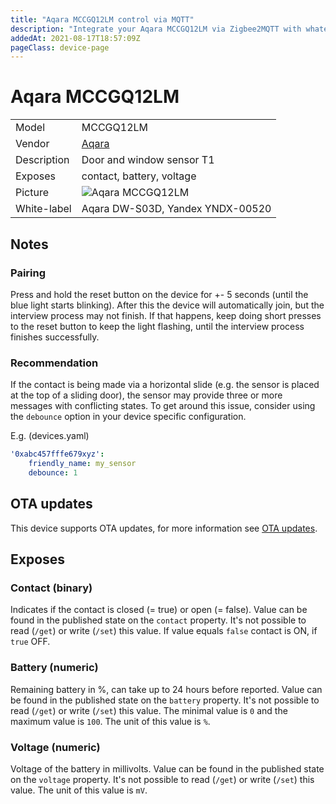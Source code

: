 ```yaml
---
title: "Aqara MCCGQ12LM control via MQTT"
description: "Integrate your Aqara MCCGQ12LM via Zigbee2MQTT with whatever smart home infrastructure you are using without the vendor's bridge or gateway."
addedAt: 2021-08-17T18:57:09Z
pageClass: device-page
---
```


<!-- !!!! -->
<!-- ATTENTION: This file is auto-generated through docgen! -->
<!-- You can only edit the "Notes"-Section between the two comment lines "Notes BEGIN" and "Notes END". -->
<!-- Do not use h1 or h2 heading within "## Notes"-Section. -->
<!-- !!!! -->

# Aqara MCCGQ12LM

|     |     |
|-----|-----|
| Model | MCCGQ12LM  |
| Vendor  | [Aqara](/supported-devices/#v=Aqara)  |
| Description | Door and window sensor T1 |
| Exposes | contact, battery, voltage |
| Picture | ![Aqara MCCGQ12LM](https://www.zigbee2mqtt.io/images/devices/MCCGQ12LM.png) |
| White-label | Aqara DW-S03D, Yandex YNDX-00520 |


<!-- Notes BEGIN: You can edit here. Add "## Notes" headline if not already present. -->
## Notes


### Pairing
Press and hold the reset button on the device for +- 5 seconds (until the blue light starts blinking).
After this the device will automatically join, but the interview process may not finish.
If that happens, keep doing short presses to the reset button to keep the light flashing, until the interview process finishes successfully.

### Recommendation
If the contact is being made via a horizontal slide (e.g. the sensor is placed at the top of a sliding door), the sensor may provide three or more messages with conflicting states. To get around this issue, consider using the `debounce` option in your device specific configuration.

E.g. (devices.yaml)


```yaml
'0xabc457fffe679xyz':
    friendly_name: my_sensor
    debounce: 1
```
<!-- Notes END: Do not edit below this line -->


## OTA updates
This device supports OTA updates, for more information see [OTA updates](../guide/usage/ota_updates.md).



## Exposes

### Contact (binary)
Indicates if the contact is closed (= true) or open (= false).
Value can be found in the published state on the `contact` property.
It's not possible to read (`/get`) or write (`/set`) this value.
If value equals `false` contact is ON, if `true` OFF.

### Battery (numeric)
Remaining battery in %, can take up to 24 hours before reported.
Value can be found in the published state on the `battery` property.
It's not possible to read (`/get`) or write (`/set`) this value.
The minimal value is `0` and the maximum value is `100`.
The unit of this value is `%`.

### Voltage (numeric)
Voltage of the battery in millivolts.
Value can be found in the published state on the `voltage` property.
It's not possible to read (`/get`) or write (`/set`) this value.
The unit of this value is `mV`.

